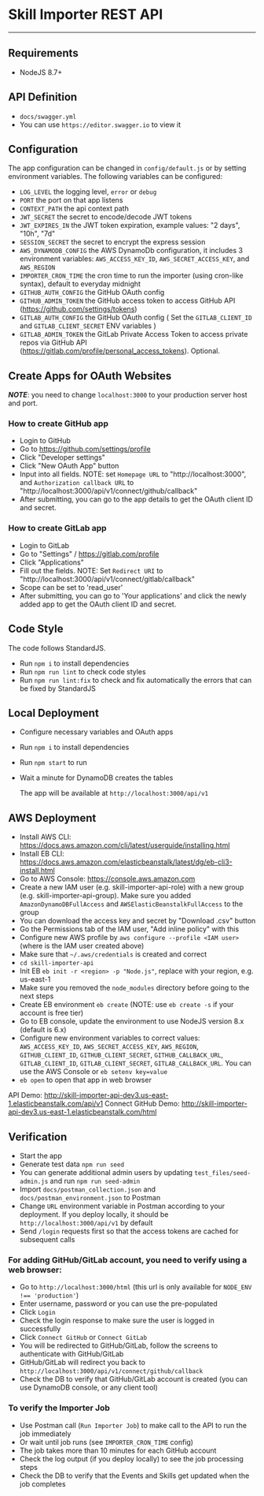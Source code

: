 # Skill Importer REST API
----------

## Requirements

- NodeJS 8.7+

## API Definition

- `docs/swagger.yml`
- You can use `https://editor.swagger.io` to view it

## Configuration

The app configuration can be changed in `config/default.js` or by setting environment variables.
The following variables can be configured:

- `LOG_LEVEL` the logging level, `error` or `debug`
- `PORT` the port on that app listens
- `CONTEXT_PATH` the api context path
- `JWT_SECRET` the secret to encode/decode JWT tokens
- `JWT_EXPIRES_IN` the JWT token expiration, example values: "2 days", "10h", "7d"
- `SESSION_SECRET` the secret to encrypt the express session
- `AWS_DYNAMODB_CONFIG` the AWS DynamoDb configuration, it includes 3 environment variables: `AWS_ACCESS_KEY_ID`, `AWS_SECRET_ACCESS_KEY`, and `AWS_REGION`
- `IMPORTER_CRON_TIME` the cron time to run the importer (using cron-like syntax), default to everyday midnight
- `GITHUB_AUTH_CONFIG` the GitHub OAuth config
- `GITHUB_ADMIN_TOKEN` the GitHub access token to access GitHub API (https://github.com/settings/tokens)
- `GITLAB_AUTH_CONFIG` the GitHub OAuth config ( Set the `GITLAB_CLIENT_ID` and `GITLAB_CLIENT_SECRET` ENV variables )
- `GITLAB_ADMIN_TOKEN` the GitLab Private Access Token to access private repos via GitHub API (https://gitlab.com/profile/personal_access_tokens).  Optional.

## Create Apps for OAuth Websites

***NOTE***: you need to change `localhost:3000` to your production server host and port.

### How to create GitHub app
- Login to GitHub
- Go to https://github.com/settings/profile
- Click "Developer settings"
- Click "New OAuth App" button
- Input into all fields. NOTE: set `Homepage URL` to "http://localhost:3000", and `Authorization callback URL` to "http://localhost:3000/api/v1/connect/github/callback"
- After submitting, you can go to the app details to get the OAuth client ID and secret.

### How to create GitLab app
- Login to GitLab
- Go to "Settings" / https://gitlab.com/profile
- Click "Applications"
- Fill out the fields.  NOTE: Set `Redirect URI` to "http://localhost:3000/api/v1/connect/gitlab/callback"
- Scope can be set to 'read_user'
- After submitting, you can go to 'Your applications' and click the newly added app to get the OAuth client ID and secret.

## Code Style
The code follows StandardJS.
- Run `npm i` to install dependencies
- Run `npm run lint` to check code styles
- Run `npm run lint:fix` to check and fix automatically the errors that can be fixed by StandardJS

## Local Deployment

- Configure necessary variables and OAuth apps
- Run `npm i` to install dependencies
- Run `npm start` to run
- Wait a minute for DynamoDB creates the tables

  The app will be available at `http://localhost:3000/api/v1`

## AWS Deployment
- Install AWS CLI: https://docs.aws.amazon.com/cli/latest/userguide/installing.html
- Install EB CLI: https://docs.aws.amazon.com/elasticbeanstalk/latest/dg/eb-cli3-install.html
- Go to AWS Console: https://console.aws.amazon.com
- Create a new IAM user (e.g. skill-importer-api-role) with a new group (e.g. skill-importer-api-group). Make sure you added ` AmazonDynamoDBFullAccess` and `AWSElasticBeanstalkFullAccess` to the group
- You can download the access key and secret by "Download .csv" button
- Go the Permissions tab of the IAM user, "Add inline policy" with this
- Configure new AWS profile by `aws configure --profile <IAM user>` (where <IAM user> is the IAM user created above)
- Make sure that `~/.aws/credentials` is created and correct
- `cd skill-importer-api`
- Init EB `eb init -r <region> -p "Node.js"`, replace <region> with your region, e.g. us-east-1
- Make sure you removed the `node_modules` directory before going to the next steps
- Create EB environment `eb create` (NOTE: use `eb create -s` if your account is free tier)
- Go to EB console, update the environment to use NodeJS version 8.x (default is 6.x)
- Configure new environment variables to correct values: `AWS_ACCESS_KEY_ID`, `AWS_SECRET_ACCESS_KEY`, `AWS_REGION`, `GITHUB_CLIENT_ID`, `GITHUB_CLIENT_SECRET`, `GITHUB_CALLBACK_URL`, `GITLAB_CLIENT_ID`, `GITLAB_CLIENT_SECRET`, `GITLAB_CALLBACK_URL`. You can use the AWS Console or `eb setenv key=value`
- `eb open` to open that app in web browser

API Demo: http://skill-importer-api-dev3.us-east-1.elasticbeanstalk.com/api/v1
Connect GitHub Demo: http://skill-importer-api-dev3.us-east-1.elasticbeanstalk.com/html

## Verification

- Start the app
- Generate test data `npm run seed`
- You can generate additional admin users by updating `test_files/seed-admin.js` and run `npm run seed-admin`
- Import `docs/postman_collection.json` and `docs/postman_environment.json` to Postman
- Change `URL` environment variable in Postman according to your deployment. If you deploy locally, it should be `http://localhost:3000/api/v1` by default
- Send `/login` requests first so that the access tokens are cached for subsequent calls

### For adding GitHub/GitLab account, you need to verify using a web browser:
- Go to `http://localhost:3000/html` (this url is only available for `NODE_ENV !== 'production'`)
- Enter username, password or you can use the pre-populated
- Click `Login`
- Check the login response to make sure the user is logged in successfully
- Click `Connect GitHub` or `Connect GitLab`
- You will be redirected to GitHub/GitLab, follow the screens to authenticate with GitHub/GitLab
- GitHub/GitLab will redirect you back to `http://localhost:3000/api/v1/connect/github/callback`
- Check the DB to verify that GitHub/GitLab account is created (you can use DynamoDB console, or any client tool)

### To verify the Importer Job
- Use Postman call (`Run Importer Job`) to make call to the API to run the job immediately
- Or wait until job runs (see `IMPORTER_CRON_TIME` config)
- The job takes more than 10 minutes for each GitHub account
- Check the log output (if you deploy locally) to see the job processing steps
- Check the DB to verify that the Events and Skills get updated when the job completes
